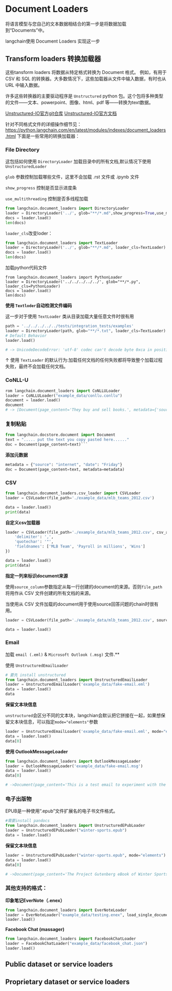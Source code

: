 # Document Loaders

将语言模型与您自己的文本数据相结合的第一步是将数据加载到“Documents”中。

langchain使用 Document Loaders 实现这一步

## Transform loaders 转换加载器

这些tansform loaders 将数据从特定格式转换为 Document 格式。
例如，有用于 CSV 和 SQL 的转换器。大多数情况下，这些加载器从文件中输入数据，有时也从 URL 中输入数据。

许多这些转换器的主要驱动程序是 `Unstructured` python 包。这个包将多种类型的文件——文本、powerpoint、图像、html、pdf 等——转换为text数据。

[Unstructured-IO官方git仓库](https://github.com/Unstructured-IO/unstructured)
[Unstructured-IO官方文档](https://www.unstructured.io/)

针对不同格式文件的详细操作细节见：<https://python.langchain.com/en/latest/modules/indexes/document_loaders.html> 下面是一些常用的转换加载器：

### File Directory
这包括如何使用 `DirectoryLoader` 加载目录中的所有文档,默认情况下使用`UnstructuredLoader`

 `glob` 参数控制加载哪些文件，这里不会加载 .rst 文件或 .ipynb 文件
 
 `show_progress` 控制是否显示进度条

 `use_multithreading` 控制是否多线程加载

```python
from langchain.document_loaders import DirectoryLoader
loader = DirectoryLoader('../', glob="**/*.md",show_progress=True,use_multithreading=True)
docs = loader.load()
len(docs)
```

`loader_cls`改变loder：

```python
from langchain.document_loaders import TextLoader
loader = DirectoryLoader('../', glob="**/*.md", loader_cls=TextLoader)
docs = loader.load()
len(docs)
```
加载python代码文件

```
from langchain.document_loaders import PythonLoader
loader = DirectoryLoader('../../../../../', glob="**/*.py", loader_cls=PythonLoader)
docs = loader.load()
len(docs)
```
**使用 `Textloder`自动检测文件编码**

这一步对于使用 `TextLoader` 类从目录加载大量任意文件时很有用

```python
path = '../../../../../tests/integration_tests/examples'
loader = DirectoryLoader(path, glob="**/*.txt", loader_cls=TextLoader)
# Default Behavior
loader.load()

# -> UnicodeDecodeError: 'utf-8' codec can't decode byte 0xca in position 0: invalid continuation byte
```

↑ 使用 `TextLoader` 的默认行为:加载任何文档的任何失败都将导致整个加载过程失败，最终不会加载任何文档。

### CoNLL-U
```python
rom langchain.document_loaders import CoNLLULoader
loader = CoNLLULoader("example_data/conllu.conllu")
document = loader.load()
document
# -> [Document(page_content='They buy and sell books.', metadata={'source': 'example_data/conllu.conllu'})]
```

### 复制粘贴

```python
from langchain.docstore.document import Document
text = "..... put the text you copy pasted here......"
doc = Document(page_content=text)```
```

**添加元数据**
```python
metadata = {"source": "internet", "date": "Friday"}
doc = Document(page_content=text, metadata=metadata)
```

### CSV

```python
from langchain.document_loaders.csv_loader import CSVLoader
loader = CSVLoader(file_path='./example_data/mlb_teams_2012.csv')

data = loader.load()
print(data)
```

**自定义csv加载器**

```python
loader = CSVLoader(file_path='./example_data/mlb_teams_2012.csv', csv_args={
    'delimiter': ',',
    'quotechar': '"',
    'fieldnames': ['MLB Team', 'Payroll in millions', 'Wins']
})

data = loader.load()
print(data)
```

**指定一列来标识document来源**

使用`source_column`参数指定从每一行创建的document的来源。否则`file_path`将用作从 CSV 文件创建的所有文档的来源。

当使用从 CSV 文件加载的document用于使用source回答问题的chain时很有用。

```python
loader = CSVLoader(file_path='./example_data/mlb_teams_2012.csv', source_column="Team")

data = loader.load()
```

### Email

加载 `email (.eml)` & `Microsoft Outlook (.msg)` 文件.**

使用 `UnstructuredEmailLoader`

```python
# 要先 install unstructured
from langchain.document_loaders import UnstructuredEmailLoader
loader = UnstructuredEmailLoader('example_data/fake-email.eml')
data = loader.load()
data
```

**保留文本块信息**

`unstructured`会区分不同的文本块，langchian会默认把它拼接在一起，如果想保留文本块信息，可以指定`mode="elements"`参数

```python
loader = UnstructuredEmailLoader('example_data/fake-email.eml', mode="elements")
data = loader.load()
data[0]
```
**使用 OutlookMes​​sageLoader**

```python
from langchain.document_loaders import OutlookMessageLoader
loader = OutlookMessageLoader('example_data/fake-email.msg')
data = loader.load()
data[0]

# ->Document(page_content='This is a test email to experiment with the MS Outlook MSG Extractor\r\n\r\n\r\n-- \r\n\r\n\r\nKind regards\r\n\r\n\r\n\r\n\r\nBrian Zhou\r\n\r\n', metadata={'subject': 'Test for TIF files', 'sender': 'Brian Zhou <brizhou@gmail.com>', 'date': 'Mon, 18 Nov 2013 16:26:24 +0800'})
```

### 电子出版物

EPUB是一种使用“.epub”文件扩展名的电子书文件格式。

```python
#需要install pandocs
from langchain.document_loaders import UnstructuredEPubLoader
loader = UnstructuredEPubLoader("winter-sports.epub")
data = loader.load()
```
**保留文本块信息**

```python	
loader = UnstructuredEPubLoader("winter-sports.epub", mode="elements")
data = loader.load()
data[0]

# ->Document(page_content='The Project Gutenberg eBook of Winter Sports in\nSwitzerland, by E. F. Benson', lookup_str='', metadata={'source': 'winter-sports.epub', 'page_number': 1, 'category': 'Title'}, lookup_index=0)
```

### 其他支持的格式：

**印象笔记EverNote（.enex）**

```python
from langchain.document_loaders import EverNoteLoader
loader = EverNoteLoader("example_data/testing.enex", load_single_document=False)
loader.load()
```

**Facebook Chat (massager)**

```python
from langchain.document_loaders import FacebookChatLoader
loader = FacebookChatLoader("example_data/facebook_chat.json")
loader.load()
```




## Public dataset or service loaders

## Proprietary dataset or service loaders


